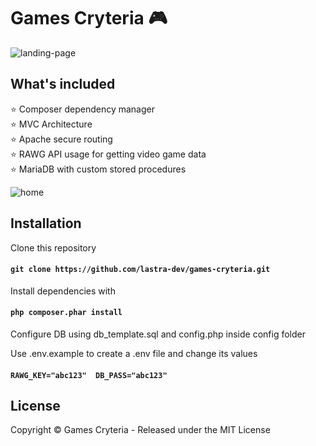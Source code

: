 # Games Cryteria :video_game:

![landing-page](https://i.imgur.com/wzO8CAh.png)

## What's included

:star: Composer dependency manager  
:star: MVC Architecture  
:star: Apache secure routing  
:star: RAWG API usage for getting video game data  
:star: MariaDB with custom stored procedures

![home](https://i.imgur.com/0TFjD9m.png)

## Installation

Clone this repository  
#### ` git clone https://github.com/lastra-dev/games-cryteria.git `  

Install dependencies with
#### ` php composer.phar install `  

Configure DB using db_template.sql and config.php inside config folder

Use .env.example to create a .env file and change its values  
#### ` RAWG_KEY="abc123"  DB_PASS="abc123" `

## License

Copyright © Games Cryteria - Released under the MIT License
